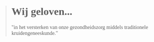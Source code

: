><h1 style="font-family:papyrus">Wij geloven... </h1 style="font-family:lato">
>
><p style="font-family:papyrus">"in het versterken van onze gezondheidszorg middels traditionele kruidengeneeskunde."</p>
